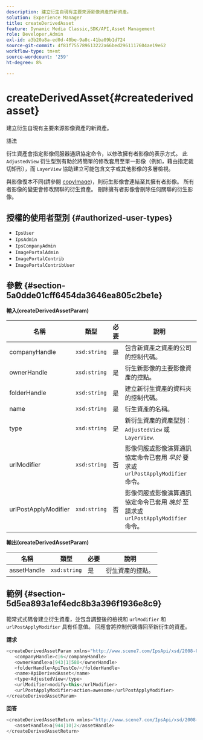 ```yaml
---
description: 建立衍生自現有主要來源影像資產的新資產。
solution: Experience Manager
title: createDerivedAsset
feature: Dynamic Media Classic,SDK/API,Asset Management
role: Developer,Admin
exl-id: a3b20a8a-ed0d-40be-9a8c-41ba09b1d724
source-git-commit: 4f81f755789613222a66bed2961117604ae19e62
workflow-type: tm+mt
source-wordcount: '259'
ht-degree: 8%

---
```


# createDerivedAsset{#createderivedasset}

建立衍生自現有主要來源影像資產的新資產。

語法

<!--<a id="section_FE43FF204ED644C2AC901AF45982E942"></a>-->

衍生資產會指定影像伺服器通訊協定命令，以修改擁有者影像的表示方式。 此 `AdjustedView` 衍生型別有助於將簡單的修改套用至單一影像（例如，藉由指定裁切矩形），而 `LayerView` 協助建立可能包含文字或其他影像的多層檢視。

與影像復本不同(請參閱 [copyImage](../../../operations/c-operations-intro/c-methods/r-copy-image.md#reference-0785131e690b4ad08be69172023f35d0))，則衍生影像會連結至其擁有者影像。 所有者影像的變更會修改關聯的衍生資產。 刪除擁有者影像會刪除任何關聯的衍生影像。

## 授權的使用者型別 {#authorized-user-types}

* `IpsUser`
* `IpsAdmin`
* `IpsCompanyAdmin`
* `ImagePortalAdmin`
* `ImagePortalContrib`
* `ImagePortalContribUser`

## 參數 {#section-5a0dde01cff6454da3646ea805c2be1e}

**輸入(createDerivedAssetParam)**

| 名稱 | 類型 | 必要 | 說明 |
|---|---|---|---|
| companyHandle | `xsd:string` | 是 | 包含新資產之資產的公司的控制代碼。 |
| ownerHandle | `xsd:string` | 是 | 衍生新影像的主要影像資產的控點。 |
| folderHandle | `xsd:string` | 是 | 建立新衍生資產的資料夾的控制代碼。 |
| name | `xsd:string` | 是 | 衍生資產的名稱。 |
| type | `xsd:string` | 是 | 新衍生資產的資產型別： `AdjustedView` 或 `LayerView`. |
| urlModifier | `xsd:string` | 否 | 影像伺服或影像演算通訊協定命令已套用 *早於* 要求或 `urlPostApplyModifier` 命令。 |
| urlPostApplyModifier | `xsd:string` | 否 | 影像伺服或影像演算通訊協定命令已套用 *晚於* 至請求或 `urlPostApplyModifier` 命令。 |

**輸出(createDerivedAssetParam)**

| 名稱 | 類型 | 必要 | 說明 |
|---|---|---|---|
| assetHandle | `xsd:string` | 是 | 衍生資產的控點。 |

## 範例 {#section-5d5ea893a1ef4edc8b3a396f1936e8c9}

範常式式碼會建立衍生資產，並包含調整後的檢視和 `urlModifier` 和 `urlPostApplyModifier` 具有任意值。 回應會將控制代碼傳回至新衍生的資產。

**請求**

```java
<createDerivedAssetParam xmlns="http://www.scene7.com/IpsApi/xsd/2008-01-15">
   <companyHandle>c|6</companyHandle>
   <ownerHandle>a|943|1|580</ownerHandle>
   <folderHandle>ApiTestCo/</folderHandle>
   <name>ApiDerivedAsset</name>
   <type>AdjustedView</type>
   <urlModifier>modify=this</urlModifier>
   <urlPostApplyModifier>action=awesome</urlPostApplyModifier>
</createDerivedAssetParam>
```

**回答**

```java
<createDerivedAssetReturn xmlns="http://www.scene7.com/IpsApi/xsd/2008-01-15">
   <assetHandle>a|944|10|2</assetHandle>
</createDerivedAssetReturn>
```
